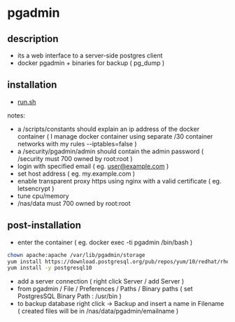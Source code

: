 # pgadmin

## description

- its a web interface to a server-side postgres client
- docker pgadmin + binaries for backup ( pg_dump )

## installation

- [run.sh](../_files/pgadmin/run.sh)

notes:
- a /scripts/constants should explain an ip address of the docker container ( I manage docker container using separate /30 container networks with my rules --iptables=false )
- a /security/pgadmin/admin should contain the admin password ( /security must 700 owned by root:root )
- login with specified email ( eg. user@example.com )
- set host address ( eg. my.example.com )
- enable transparent proxy https using nginx with a valid certificate ( eg. letsencrypt )
- tune cpu/memory
- /nas/data must 700 owned by root:root

## post-installation

- enter the container ( eg. docker exec -ti pgadmin /bin/bash )

```sh
chown apache:apache /var/lib/pgadmin/storage
yum install https://download.postgresql.org/pub/repos/yum/10/redhat/rhel-7.3-x86_64/pgdg-redhat10-10-2.noarch.rpm -y 
yum install -y postgresql10
```

- add a server connection ( right click Server / add Server )
- from pgadmin / File / Preferences / Paths / Binary paths ( set PostgresSQL Binary Path : /usr/bin )
- to backup database right click -> Backup and insert a name in Filename ( created files will be in /nas/data/pgadmin/emailname )
